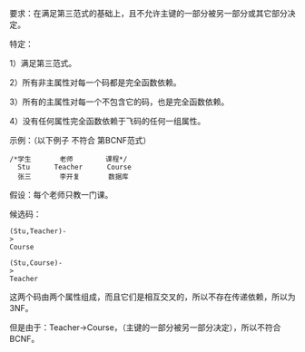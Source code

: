 要求：在满足第三范式的基础上，且不允许主键的一部分被另一部分或其它部分决定。

特定：

1）满足第三范式。

2）所有非主属性对每一个码都是完全函数依赖。

3）所有的主属性对每一个不包含它的码，也是完全函数依赖。

4）没有任何属性完全函数依赖于飞码的任何一组属性。

示例：（以下例子 不符合 第BCNF范式）

```
/*学生       老师        课程*/
  Stu      Teacher      Course
  张三       李开复       数据库

```

假设：每个老师只教一门课。

候选码：

```
(Stu,Teacher)-
>
Course

(Stu,Course)-
>
Teacher

```

这两个码由两个属性组成，而且它们是相互交叉的，所以不存在传递依赖，所以为3NF。

但是由于：Teacher-&gt;Course，（主键的一部分被另一部分决定），所以不符合BCNF。

